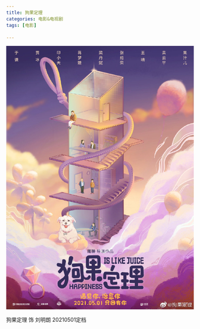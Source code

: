 ```yaml
---
title: 狗果定理
categories: 电影&电视剧
tags: [电影]

---
```


![](https://raw.githubusercontent.com/rhenginium/image/main/img-16166513802894768e527df225fcdf89779be99669387.jpg)

狗果定理 饰 刘明朗 20210501定档

